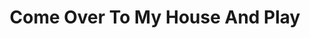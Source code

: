 --- 
title: "Come Over To My House And Play"
publishdate: "2018-12-11T16:48:46+02:00"
src: "https://365manga.net/manga/come-over-to-my-house-and-play"
image: "https://data.365manga.net/images/thumbnails/32890-come-over-to-my-house-and-play.jpg"
description: " A cute, slice of life story about Berry, who temporarily runs an atelier shop left by their owner. Little does she know, that running a shop isn’t easy. Not only does she have to fix up the store, but it seems that helping the villagers with their problems is a job requirement as well."
---